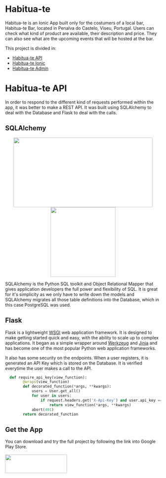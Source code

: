# Habitua-te

Habitua-te is an Ionic App built only for the costumers of a local bar, Habitua-te Bar, located in Penalva do Castelo, Viseu, Portugal. Users can check what kind of product are available, their description and price. They can also see what are the upcoming events that will be hosted at the bar.

This project is divided in:

* [Habitua-te API](https://www.github.com/paulogil93/habitua-te-api)
* [Habitua-te Ionic](https://www.github.com/paulogil93/habitua-te-ionic)
* [Habitua-te Admin](https://www.github.com/paulogil93/habitua-te-admin)



# Habitua-te API

In order to respond to the different kind of requests performed within the app, it was better to make a REST API. It was built using SQLAlchemy to deal with the Database and Flask to deal with the calls.

## SQLAlchemy

<p align="center">
	<img src="https://miro.medium.com/max/590/1*gJO7yKfLFOK2zfHaFDMdgA.jpeg" width=450 height=225/>
	<img src="https://img.favpng.com/7/5/11/postgresql-logo-computer-software-database-png-favpng-VzwjvpxaDys6FnN0apYZJbGV7.jpg" width=210 height=225/>
</p>

SQLAlchemy is the Python SQL toolkit and Object Relational Mapper that gives application developers the full power and flexibility of SQL.
It is great for it's simplicity as we only have to write down the models and SQLAlchemy migrates all those table definitions into the Database, which in this case PostgreSQL was used.

## Flask

Flask is a lightweight [WSGI](https://wsgi.readthedocs.io/) web application framework. It is designed to make getting started quick and easy, with the ability to scale up to complex applications. It began as a simple wrapper around [Werkzeug](https://www.palletsprojects.com/p/werkzeug) and [Jinja](https://www.palletsprojects.com/p/jinja) and has become one of the most popular Python web application frameworks.

It also has some security on the endpoints. When a user registers, it is generated an API Key which is stored on the Database. It is verified everytime the user makes a call to the API.

```python
  def require_api_key(view_function):
        @wraps(view_function)
        def decorated_function(*args, **kwargs):
            users = User.get_all()
            for user in users:
                if request.headers.get('X-Api-Key') and user.api_key == request.headers.get('X-Api-Key'):
                    return view_function(*args, **kwargs)
            abort(401)
        return decorated_function
```


## Get the App

You can download and try the full project by following the link into Google Play Store.
<br>
<br>
[<img src="https://lh3.googleusercontent.com/1hJj6Aw2k6cEyFu10xdj5riLo0wBGFKE5XnbGaymhgo1z8Tsr8EpfJr2jbQFRxDONvwk6lak-62F2Fx7-_jp-ykJKA=w1000" width=200 height=60>](https://play.google.com/store/apps/details?id=com.paulogil.habitua_te)
